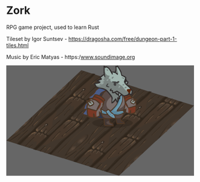 # Zork

RPG game project, used to learn Rust 

Tileset by Igor Suntsev - https://dragosha.com/free/dungeon-part-1-tiles.html

Music by Eric Matyas - https:/www.soundimage.org

![Screenshot](https://github.com/loicguillois/zork/raw/main/screenshots/start.png)

